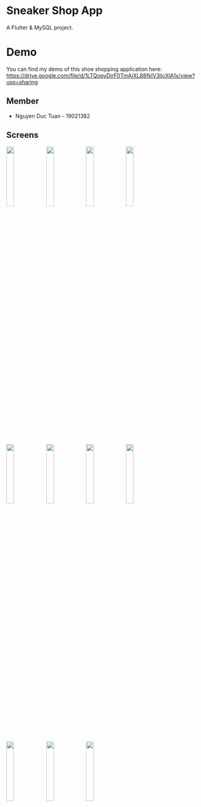# Sneaker Shop App

A Flutter & MySQL project.

# Demo

You can find my demo of this shoe shopping application here: https://drive.google.com/file/d/1LTQopyDirF0TmAiXL88fkIV3ilcXlA1x/view?usp=sharing

## Member

* Nguyen Duc Tuan - 19021382

## Screens
<!-- ![Screenshot_1669794466](https://user-images.githubusercontent.com/64391055/204737963-144f4522-e674-4862-9bb5-5b26f610ec00.png)
![Screenshot_1669794489](https://user-images.githubusercontent.com/64391055/204737986-720718f9-f38f-49da-bf7f-da689ddbad26.png)
![Screenshot_1669794504](https://user-images.githubusercontent.com/64391055/204737998-c9e2ed6f-ce5c-4d29-828d-29253206ded4.png)
![Screenshot_1669794534](https://user-images.githubusercontent.com/64391055/204738024-159717b4-5e38-4b7d-a9a6-0d55eaf2f9e0.png)
![Screenshot_1669794543](https://user-images.githubusercontent.com/64391055/204738028-551d798b-defa-4f56-83ef-457fa4c81c21.png)
![Screenshot_1669794564](https://user-images.githubusercontent.com/64391055/204738035-8a191250-f358-40af-b235-bd1ce1141c53.png)
![Screenshot_1669794571](https://user-images.githubusercontent.com/64391055/204738045-c988934a-f298-4421-8d31-1a7a139ae589.png)
![Screenshot_1669794581](https://user-images.githubusercontent.com/64391055/204738052-22af00fe-657f-4cd5-863b-968a777d04f6.png)
![Screenshot_1669794585](https://user-images.githubusercontent.com/64391055/204738059-2fbf3f57-8724-41d6-8db2-74b2845a39e7.png)
![Screenshot_1669794594](https://user-images.githubusercontent.com/64391055/204738062-8720f266-c9ee-4ac2-9465-dff6c1520f2a.png)
![Screenshot_1669794603](https://user-images.githubusercontent.com/64391055/204738068-eee5b0f6-2fe5-4f1f-ac93-ae77873b9d92.png) -->

<img src="https://user-images.githubusercontent.com/64391055/204737986-720718f9-f38f-49da-bf7f-da689ddbad26.png" width="20%"></img> 
<img src="https://user-images.githubusercontent.com/64391055/204737998-c9e2ed6f-ce5c-4d29-828d-29253206ded4.png" width="20%"></img> 
<img src="https://user-images.githubusercontent.com/64391055/204738024-159717b4-5e38-4b7d-a9a6-0d55eaf2f9e0.png" width="20%"></img>
<img src="https://user-images.githubusercontent.com/64391055/204738028-551d798b-defa-4f56-83ef-457fa4c81c21.png" width="20%"></img>
<img src="https://user-images.githubusercontent.com/64391055/204738028-551d798b-defa-4f56-83ef-457fa4c81c21.png" width="20%"></img>
<img src="https://user-images.githubusercontent.com/64391055/204738035-8a191250-f358-40af-b235-bd1ce1141c53.png" width="20%"></img>
<img src="https://user-images.githubusercontent.com/64391055/204738045-c988934a-f298-4421-8d31-1a7a139ae589.png" width="20%"></img>
<img src="https://user-images.githubusercontent.com/64391055/204738052-22af00fe-657f-4cd5-863b-968a777d04f6.png" width="20%"></img>
<img src="https://user-images.githubusercontent.com/64391055/204738059-2fbf3f57-8724-41d6-8db2-74b2845a39e7.png" width="20%"></img>
<img src="hhttps://user-images.githubusercontent.com/64391055/204738062-8720f266-c9ee-4ac2-9465-dff6c1520f2a.png" width="20%"></img>
<img src="https://user-images.githubusercontent.com/64391055/204738068-eee5b0f6-2fe5-4f1f-ac93-ae77873b9d92.png" width="20%"></img>
